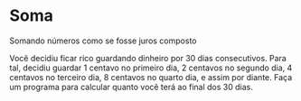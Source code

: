 # Soma
Somando números como se fosse juros composto

Você decidiu ficar rico guardando dinheiro por 30 dias consecutivos. Para tal, decidiu guardar 1
centavo no primeiro dia, 2 centavos no segundo dia, 4 centavos no terceiro dia, 8 centavos no quarto
dia, e assim por diante. Faça um programa para calcular quanto você terá ao final dos 30 dias.
